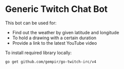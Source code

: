 # Generic Twitch Chat Bot
This bot can be used for:
- Find out the weather by given latitude and longitude
- To hold a drawing with a certain duration
- Provide a link to the latest YouTube video

To install required library locally:
```Shell
go get github.com/gempir/go-twitch-irc/v4
```
